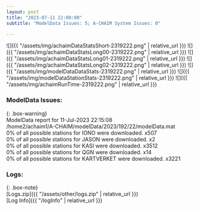 ```yaml
---
layout: post
title: "2023-07-11 22:00:00"
subtitle: "ModelData Issues: 5; A-CHAIM System Issues: 0"

---
```


![]({{ "/assets/img/achaimDataStatsShort-2319222.png" | relative_url }})
![]({{ "/assets/img/achaimDataStatsLong00-2319222.png" | relative_url }})
![]({{ "/assets/img/achaimDataStatsLong01-2319222.png" | relative_url }})
![]({{ "/assets/img/achaimDataStatsLong02-2319222.png" | relative_url }})
![]({{ "/assets/img/modelDataDataStats-2319222.png" | relative_url }})
![]({{ "/assets/img/modelDataStationStats-2319222.png" | relative_url }})
![]({{ "/assets/img/achaimRunTime-2319222.png" | relative_url }})


### ModelData Issues:  
  
{: .box-warning}  
 ModelData report for 11-Jul-2023 22:15:08   
 /home2/achaim1/A-CHAIM/modelData/2023/192/22/modelData.mat   
 0% of all possible stations for IONO were downloaded. x507   
 0% of all possible stations for JASON were downloaded. x2   
 0% of all possible stations for KASI were downloaded. x3512   
 0% of all possible stations for QGN were downloaded. x14   
 0% of all possible stations for KARTVERKET were downloaded. x3221   
  


### Logs:  
  
{: .box-note}  
[Logs.zip]({{ "/assets/other/logs.zip" | relative_url }})  
[Log Info]({{ "/logInfo" | relative_url }})  
